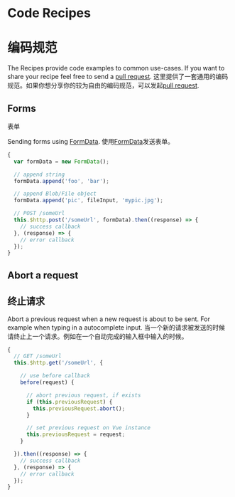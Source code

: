 # Code Recipes
# 编码规范

The Recipes provide code examples to common use-cases. If you want to share your recipe feel free to send a [pull request](https://github.com/vuejs/vue-resource/pulls).
这里提供了一套通用的编码规范。如果你想分享你的较为自由的编码规范，可以发起[pull request](https://github.com/vuejs/vue-resource/pulls).

## Forms
表单

Sending forms using [FormData](https://developer.mozilla.org/en-US/docs/Web/API/FormData).
使用[FormData](https://developer.mozilla.org/en-US/docs/Web/API/FormData)发送表单。

```js
{
  var formData = new FormData();

  // append string
  formData.append('foo', 'bar');

  // append Blob/File object
  formData.append('pic', fileInput, 'mypic.jpg');

  // POST /someUrl
  this.$http.post('/someUrl', formData).then((response) => {
    // success callback
  }, (response) => {
    // error callback
  });
}
```

## Abort a request
## 终止请求

Abort a previous request when a new request is about to be sent. For example when typing in a autocomplete input.
当一个新的请求被发送的时候请终止上一个请求。例如在一个自动完成的输入框中输入的时候。

```js
{
  // GET /someUrl
  this.$http.get('/someUrl', {

    // use before callback
    before(request) {

      // abort previous request, if exists
      if (this.previousRequest) {
        this.previousRequest.abort();
      }

      // set previous request on Vue instance
      this.previousRequest = request;
    }

  }).then((response) => {
    // success callback
  }, (response) => {
    // error callback
  });
}
```
